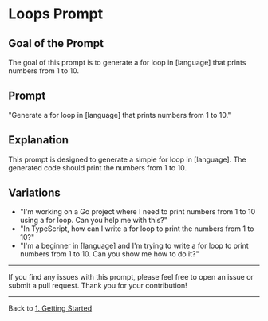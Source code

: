 # Loops Prompt

## Goal of the Prompt

The goal of this prompt is to generate a for loop in [language] that prints numbers from 1 to 10.

## Prompt

"Generate a for loop in [language] that prints numbers from 1 to 10."

## Explanation

This prompt is designed to generate a simple for loop in [language]. The generated code should print the numbers from 1 to 10.

## Variations

- "I'm working on a Go project where I need to print numbers from 1 to 10 using a for loop. Can you help me with this?"
- "In TypeScript, how can I write a for loop to print the numbers from 1 to 10?"
- "I'm a beginner in [language] and I'm trying to write a for loop to print numbers from 1 to 10. Can you show me how to do it?"

---

If you find any issues with this prompt, please feel free to open an issue or submit a pull request. Thank you for your contribution!

---

Back to [1. Getting Started](./1_getting_started.md)
